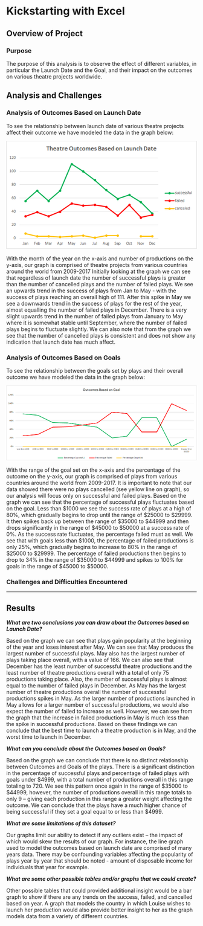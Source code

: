 # Kickstarting with Excel

## Overview of Project

### Purpose

The purpose of this analysis is to observe the effect of different variables, in particular the Launch Date and the Goal, and their impact on the outcomes on various theatre projects worldwide.

## Analysis and Challenges

### Analysis of Outcomes Based on Launch Date
To see the relationship between launch date of various theatre projects affect their outcome we have modeled the data in the graph below: 


![OutcomesBasedOnLaunch](https://github.com/smanowar/-kickstarter-analysis/blob/main/theatre_outcomes_vs_launch.png)


With the month of the year on the x-axis and number of productions on the y-axis, our graph is comprised of theatre projects from various countries around the world from 2009-2017
Initially looking at the graph we can see that regardless of launch date the number of successful plays is greater than the number of cancelled plays and the number of failed plays. 
We see an upwards trend in the success of plays from Jan to May - with the success of plays reaching an overall high of 111. After this spike in May we see a downwards trend in the success of plays for the rest of the year, almost equalling the number of failed plays in December. 
There is a very slight upwards trend in the number of failed plays from January to May where it is somewhat stable until September, where the number of failed plays begins to fluctuate slightly.
We can also note that from the graph we see that the number of cancelled plays is consistent and does not show any indication that launch date has much affect. 

### Analysis of Outcomes Based on Goals
To see the relationship between the goals set by plays and their overall outcome we have modeled the data in the graph below: 

![OutcomesBasedOnOutcome](https://github.com/smanowar/-kickstarter-analysis/blob/main/outcomes_vs_goals.png)

With the range of the goal set on the x-axis and the percentage of the outcome on the y-axis, our graph is comprised of plays from various countries around the world from 2009-2017.
It is important to note that our data showed there were no plays cancelled (see yellow line on graph), so our analysis will focus only on successful and failed plays.
Based on the graph we can see that the percentage of successful plays fluctuates based on the goal. Less than $1000 we see the success rate of plays at a high of 80%, which gradually begins to drop until the range of $25000 to $29999. It then spikes back up between the range of $35000 to $44999 and then drops significantly in the range of $45000 to $50000 at a success rate of 0%.
As the success rate fluctuates, the percentage failed must as well. We see that with goals less than $1000, the percentage of failed productions is only 25%, which gradually begins to increase to 80% in the range of $25000 to $29999. The percentage of failed productions then begins to drop to 34% in the range of $35000 to $44999 and spikes to 100% for goals in the range of $45000 to $50000.

### Challenges and Difficulties Encountered
****

## Results

***What are two conclusions you can draw about the Outcomes based on Launch Date?***

Based on the graph we can see that plays gain popularity at the beginning of the year and loses interest after May. We can see that May produces the largest number of successful plays. May also has the largest number of plays taking place overall, with a value of 166. 
We can also see that December has the least number of successful theatre productions and the least number of theatre productions overall with a total of only 75 productions taking place. Also, the number of successful plays is almost equal to the number of failed plays in December.
As May has the largest number of theatre productions overall the number of successful productions spikes in May. As the larger number of productions launched in May allows for a larger number of successful productions, we would also expect the number of failed to increase as well. However, we can see from the graph that the increase in failed productions in May is much less than the spike in successful productions. Based on these findings we can conclude that the best time to launch a theatre production is in May, and the worst time to launch in December.

***What can you conclude about the Outcomes based on Goals?***

Based on the graph we can conclude that there is no distinct relationship between Outcomes and Goals of the plays. There is a significant distinction in the percentage of successful plays and percentage of failed plays with goals under $4999, with a total number of productions overall in this range totaling to 720. We see this pattern once again in the range of $35000 to $44999, however, the number of productions overall in this range totals to only 9 – giving each production in this range a greater weight affecting the outcome.
We can conclude that the plays have a much higher chance of being successful if they set a goal equal to or less than $4999. 

***What are some limitations of this dataset?***

Our graphs limit our ability to detect if any outliers exist – the impact of which would skew the results of our graph. For instance, the line graph used to model the outcomes based on launch date are comprised of many years data. There may be confounding variables affecting the popularity of plays year by year that should be noted - amount of disposable income for individuals that year for example. 

***What are some other possible tables and/or graphs that we could create?***

Other possible tables that could provided additional insight would be a bar graph to show if there are any trends on the success, failed, and cancelled based on year.
A graph that models the country in which Louise wishes to launch her production would also provide better insight to her as the graph models data from a variety of different countries. 

